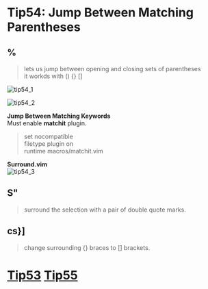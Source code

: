 # Tip54: Jump Between Matching Parentheses  
  
## %  
>lets us jump between opening and closing sets of parentheses  
>it workds with () {} []  
  
![tip54_1](images/tip54_1.png)  
      
![tip54_2](images/tip54_2.png)  
  
**Jump Between Matching Keywords**  
Must enable **matchit** plugin.  
>set nocompatible  
>filetype plugin on  
>runtime macros/matchit.vim  
  
**Surround.vim**  
![tip54_3](images/tip54_3.png)  
  
## S"  
>surround the selection with a pair of double quote marks.  
  
## cs}]  
>change surrounding {} braces to [] brackets.  
  
# [Tip53](tip53.md) [Tip55](tip55.md)
